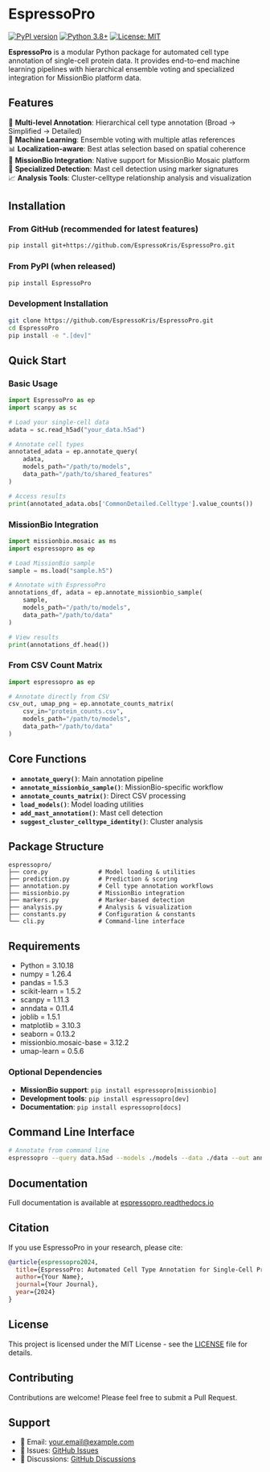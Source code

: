 # EspressoPro

[![PyPI version](https://badge.fury.io/py/espressopro.svg)](https://badge.fury.io/py/espressopro)
[![Python 3.8+](https://img.shields.io/badge/python-3.8+-blue.svg)](https://www.python.org/downloads/release/python-380/)
[![License: MIT](https://img.shields.io/badge/License-MIT-yellow.svg)](https://opensource.org/licenses/MIT)

**EspressoPro** is a modular Python package for automated cell type annotation of single-cell protein data. It provides end-to-end machine learning pipelines with hierarchical ensemble voting and specialized integration for MissionBio platform data.

## Features

🧬 **Multi-level Annotation**: Hierarchical cell type annotation (Broad → Simplified → Detailed)  
🤖 **Machine Learning**: Ensemble voting with multiple atlas references  
📊 **Localization-aware**: Best atlas selection based on spatial coherence  
🔬 **MissionBio Integration**: Native support for MissionBio Mosaic platform  
🎯 **Specialized Detection**: Mast cell detection using marker signatures  
📈 **Analysis Tools**: Cluster-celltype relationship analysis and visualization  

## Installation

### From GitHub (recommended for latest features)

```bash
pip install git+https://github.com/EspressoKris/EspressoPro.git
```

### From PyPI (when released)

```bash
pip install EspressoPro
```

### Development Installation

```bash
git clone https://github.com/EspressoKris/EspressoPro.git
cd EspressoPro
pip install -e ".[dev]"
```

## Quick Start

### Basic Usage

```python
import EspressoPro as ep
import scanpy as sc

# Load your single-cell data
adata = sc.read_h5ad("your_data.h5ad")

# Annotate cell types
annotated_adata = ep.annotate_query(
    adata, 
    models_path="/path/to/models",
    data_path="/path/to/shared_features"
)

# Access results
print(annotated_adata.obs['CommonDetailed.Celltype'].value_counts())
```

### MissionBio Integration

```python
import missionbio.mosaic as ms
import espressopro as ep

# Load MissionBio sample
sample = ms.load("sample.h5")

# Annotate with EspressoPro
annotations_df, adata = ep.annotate_missionbio_sample(
    sample,
    models_path="/path/to/models", 
    data_path="/path/to/data"
)

# View results
print(annotations_df.head())
```

### From CSV Count Matrix

```python
import espressopro as ep

# Annotate directly from CSV
csv_out, umap_png = ep.annotate_counts_matrix(
    csv_in="protein_counts.csv",
    models_path="/path/to/models",
    data_path="/path/to/data"
)
```

## Core Functions

- **`annotate_query()`**: Main annotation pipeline
- **`annotate_missionbio_sample()`**: MissionBio-specific workflow  
- **`annotate_counts_matrix()`**: Direct CSV processing
- **`load_models()`**: Model loading utilities
- **`add_mast_annotation()`**: Mast cell detection
- **`suggest_cluster_celltype_identity()`**: Cluster analysis

## Package Structure

```
espressopro/
├── core.py              # Model loading & utilities
├── prediction.py        # Prediction & scoring  
├── annotation.py        # Cell type annotation workflows
├── missionbio.py        # MissionBio integration
├── markers.py           # Marker-based detection
├── analysis.py          # Analysis & visualization
├── constants.py         # Configuration & constants
└── cli.py               # Command-line interface
```

## Requirements

- Python = 3.10.18
- numpy = 1.26.4
- pandas = 1.5.3
- scikit-learn = 1.5.2
- scanpy = 1.11.3
- anndata = 0.11.4
- joblib = 1.5.1
- matplotlib = 3.10.3
- seaborn = 0.13.2
- missionbio.mosaic-base = 3.12.2
- umap-learn = 0.5.6

### Optional Dependencies

- **MissionBio support**: `pip install espressopro[missionbio]`
- **Development tools**: `pip install espressopro[dev]`
- **Documentation**: `pip install espressopro[docs]`

## Command Line Interface

```bash
# Annotate from command line
espressopro --query data.h5ad --models ./models --data ./data --out annotated.h5ad
```

## Documentation

Full documentation is available at [espressopro.readthedocs.io](https://espressopro.readthedocs.io)

## Citation

If you use EspressoPro in your research, please cite:

```bibtex
@article{espressopro2024,
  title={EspressoPro: Automated Cell Type Annotation for Single-Cell Protein Data},
  author={Your Name},
  journal={Your Journal},
  year={2024}
}
```

## License

This project is licensed under the MIT License - see the [LICENSE](LICENSE) file for details.

## Contributing

Contributions are welcome! Please feel free to submit a Pull Request.

## Support

- 📧 Email: your.email@example.com
- 🐛 Issues: [GitHub Issues](https://github.com/yourusername/espressopro/issues)
- 💬 Discussions: [GitHub Discussions](https://github.com/yourusername/espressopro/discussions)
